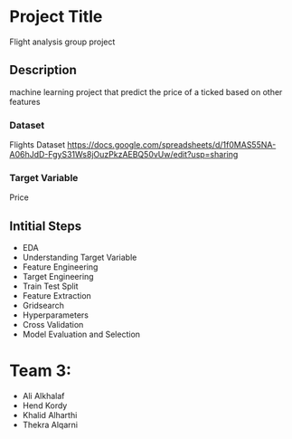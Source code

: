 # Project Title

Flight analysis group project

## Description

machine learning project that predict the price of a ticked based on other features

### Dataset

Flights Dataset
https://docs.google.com/spreadsheets/d/1f0MAS55NA-A06hJdD-FgyS31Ws8jOuzPkzAEBQ50vUw/edit?usp=sharing

### Target Variable

Price

## Intitial Steps

* EDA
* Understanding Target Variable
* Feature Engineering
* Target Engineering
* Train Test Split
* Feature Extraction
* Gridsearch
* Hyperparameters
* Cross Validation
* Model Evaluation and Selection


# **Team 3**:
- Ali Alkhalaf
- Hend Kordy
- Khalid Alharthi
- Thekra Alqarni
